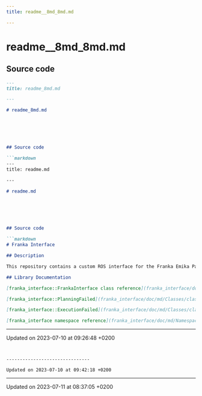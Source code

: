 ```yaml
---
title: readme__8md_8md.md

---
```


# readme__8md_8md.md






## Source code

```markdown
---
title: readme_8md.md

---

# readme_8md.md






## Source code

```markdown
---
title: readme.md

---

# readme.md






## Source code

```markdown
# Franka Interface

## Description

This repository contains a custom ROS interface for the Franka Emika Panda robot. It is based on the moveit framework, but provides a more convenient interface for the robot and a custom parameterization.

## Library Documentation

[franka_interface::FrankaInterface class reference](franka_interface/doc/md/Classes/classfranka__interface_1_1FrankaInterface.md)

[franka_interface::PlanningFailed](franka_interface/doc/md/Classes/classfranka__interface_1_1PlanningFailed.md)

[franka_interface::ExecutionFailed](franka_interface/doc/md/Classes/classfranka__interface_1_1ExecutionFailed.md)

[franka_interface namespace reference](franka_interface/doc/md/Namespaces/namespacefranka__interface.md)
```


-------------------------------

Updated on 2023-07-10 at 09:26:48 +0200
```


-------------------------------

Updated on 2023-07-10 at 09:42:18 +0200
```


-------------------------------

Updated on 2023-07-11 at 08:37:05 +0200
